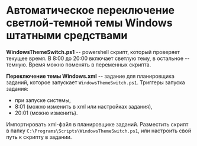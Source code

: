 # Автоматическое переключение светлой-темной темы Windows штатными средствами

**WindowsThemeSwitch.ps1** -- powershell скрипт, который проверяет текущее время. 
В 8:00 до 20:00 включает светлую тему, в остальное -- темную. Время можно поменять в переменных скрипта.

**Переключение темы Windows.xml** -- задание для планировщика заданий, которое запускает `WindowsThemeSwitch.ps1`. 
Триггеры запуска задания:
- при запуске системы,
- 8:01 (можно изменить в xml или настройках задания),
- 20:01 (можно изменить).

Импортировать xml-файл в планировщике заданий. 
Разместить скрипт в папку `C:\Programs\Scripts\WindowsThemeSwitch.ps1`, или настроить свой путь к скрипту в задании.
